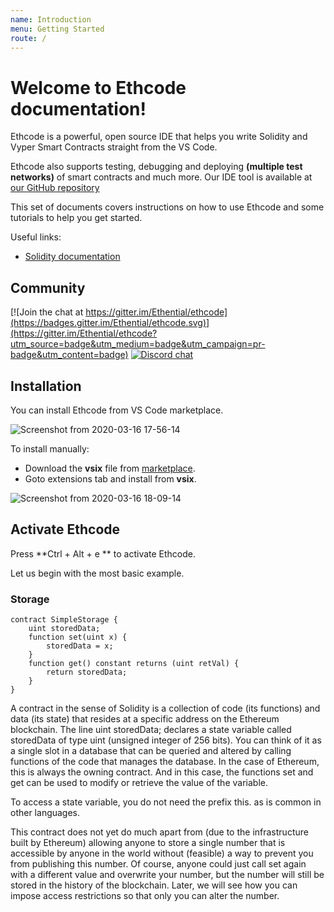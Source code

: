```yaml
---
name: Introduction
menu: Getting Started
route: /
---
```

# Welcome to Ethcode documentation!

Ethcode is a powerful, open source IDE that helps you write Solidity and Vyper Smart Contracts straight from the VS Code.

Ethcode also supports testing, debugging and deploying **(multiple test networks)** of smart contracts and much more. Our IDE tool is available at [our GitHub repository](https://github.com/ethential/ethcode)

This set of documents covers instructions on how to use Ethcode and some tutorials to help you get started.

Useful links:
* [Solidity documentation](https://solidity.readthedocs.io/en/v0.6.4/)

## Community
[![Join the chat at https://gitter.im/Ethential/ethcode](https://badges.gitter.im/Ethential/ethcode.svg)](https://gitter.im/Ethential/ethcode?utm_source=badge&utm_medium=badge&utm_campaign=pr-badge&utm_content=badge)
[![Discord chat](https://img.shields.io/discord/722971683388129290?color=7389D8&logo=discord&logoColor=ffffff)](https://discord.gg/87sE7Bm)



## Installation

You can install Ethcode from VS Code marketplace.

![Screenshot from 2020-03-16 17-56-14](https://user-images.githubusercontent.com/9979182/76758502-ce854680-67af-11ea-9430-cc03b1c45e5d.png)

To install manually:

* Download the **vsix** file from [marketplace](https://marketplace.visualstudio.com/items?itemName=ethential.ethcode).
* Goto extensions tab and install from **vsix**.

![Screenshot from 2020-03-16 18-09-14](https://user-images.githubusercontent.com/9979182/76759278-5cadfc80-67b1-11ea-9315-e1426871bb6d.png)

## Activate Ethcode

Press **Ctrl + Alt + e ** to activate Ethcode.

Let us begin with the most basic example.

### Storage

```
contract SimpleStorage {
    uint storedData;
    function set(uint x) {
        storedData = x;
    }
    function get() constant returns (uint retVal) {
        return storedData;
    }
}
```
A contract in the sense of Solidity is a collection of code (its functions) and data (its state) that resides at a specific address on the Ethereum blockchain. The line uint storedData; declares a state variable called storedData of type uint (unsigned integer of 256 bits). You can think of it as a single slot in a database that can be queried and altered by calling functions of the code that manages the database. In the case of Ethereum, this is always the owning contract. And in this case, the functions set and get can be used to modify or retrieve the value of the variable.

To access a state variable, you do not need the prefix this. as is common in other languages.

This contract does not yet do much apart from (due to the infrastructure built by Ethereum) allowing anyone to store a single number that is accessible by anyone in the world without (feasible) a way to prevent you from publishing this number. Of course, anyone could just call set again with a different value and overwrite your number, but the number will still be stored in the history of the blockchain. Later, we will see how you can impose access restrictions so that only you can alter the number.